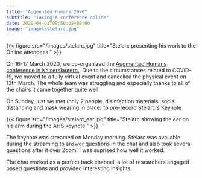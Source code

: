 ```yaml
---
title: "Augmented Humans 2020"
subtitle: "Taking a conference online"
date: 2020-04-01T09:50:05+09:00
image: "images/stelarc.jpg"
---
```


{{< figure src="/images/stelarc.jpg" title="Stelarc presenting his work to the Online attendees." >}}

On 16-17 March 2020, we co-organized the [Augmented Humans conference in 
Kaiserslautern.](https://augmented-humans.org/). 
Due to the circumstances related to COVID-19, we moved 
to a fully virtual event and cancelled the physical event on 13th March.
The whole team was struggling and especially thanks to all of the chairs it came together quite well.

On Sunday, just we met (only 2 people, disinfection materials, social distancing and mask wearing in place) 
to pre-record [Stelarc's Keynote](https://www.youtube.com/watch?v=p44RVyD5Qt8)

{{< figure src="/images/stelarc_ear.jpg" title="Stelarc showing the ear on his arm during the AHS keynote." >}}

The keynote was streamed on Monday morning. Stelarc was available
during the streaming to answer questions in the chat and also took several
questions after it over Zoom. I was suprised how well it worked.

The chat worked as a perfect back channel, a lot of researchers engaged
posed questions and provided interesting insights.
